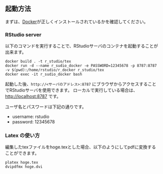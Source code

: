 ## 起動方法

まずは、[Docker](https://docs.docker.com/installation/)が正しくインストールされているかを確認してください。

###  RStudio server
以下のコマンドを実行することで、RStudioサーバのコンテナを起動することが出来ます。

```shell
docker build . -t r_studio/tex
docker run -d --name r_sudio_docker -e PASSWORD=12345678 -p 8787:8787 -v $(pwd):/home/rstudio/r_docker r_studio/tex
docker exec -it r_sudio_docker bash
```
起動した後、`http://<サーバのアドレス>:8787` にブラウザからアクセスすることでRStudioサーバを使用できます。
ローカルで実行している場合は、 [http://localhost:8787](http://localhost:8787) です。

ユーザ名とパスワードは下記の通りです。

- username: rstudio
- password: 12345678

### Latex の使い方
編集したtexファイルをhoge.texとした場合、以下のようにしてpdfに変換することができます。
```shell
platex hoge.tex
dvipdfmx hoge.dvi
```
